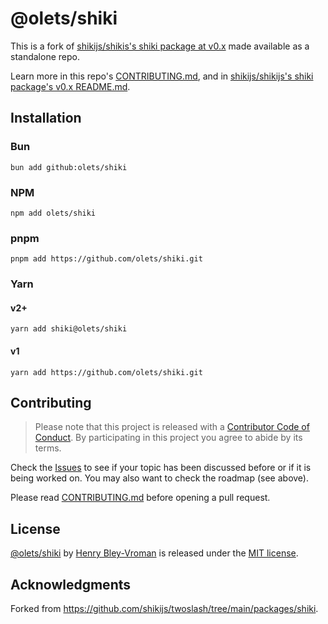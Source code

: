 # @olets/shiki

This is a fork of [shikijs/shikis's shiki package at v0.x](https://github.com/shikijs/shiki/tree/v0.14.7/packages/shiki) made available as a standalone repo.

Learn more in this repo's [CONTRIBUTING.md](CONTRIBUTING.md), and in [shikijs/shikijs's shiki package's v0.x README.md](https://github.com/shikijs/shiki/blob/v0.14.7/packages/shiki/README.md).

## Installation

### Bun

```shell
bun add github:olets/shiki
```

### NPM

```shell
npm add olets/shiki
```

### pnpm

```shell
pnpm add https://github.com/olets/shiki.git
```

### Yarn

#### v2+

```shell
yarn add shiki@olets/shiki
```

#### v1

```shell
yarn add https://github.com/olets/shiki.git
```

## Contributing

> Please note that this project is released with a [Contributor Code of Conduct](CODE_OF_CONDUCT.md). By participating in this project you agree to abide by its terms.

Check the [Issues](https://github.com/olets/shiki/issues) to see if your topic has been discussed before or if it is being worked on. You may also want to check the roadmap (see above).

Please read [CONTRIBUTING.md](CONTRIBUTING.md) before opening a pull request.

## License

<a href="https://github.com/olets/shiki">@olets/shiki</a> by <a href="https://github.com/olets">Henry Bley-Vroman</a> is released under the [MIT license](LICENSE).

## Acknowledgments

Forked from <https://github.com/shikijs/twoslash/tree/main/packages/shiki>.
